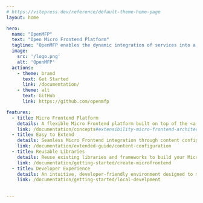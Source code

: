 ```yaml
---
# https://vitepress.dev/reference/default-theme-home-page
layout: home

hero:
  name: "OpenMFP"
  text: "Open Micro Frontend Platform"
  tagline: "OpenMFP enables the dynamic integration of services into a unified common interface experience via Micro Frontends"
  image:
    src: '/logo.png'
    alt: 'OpenMFP'
  actions:
    - theme: brand
      text: Get Started
      link: /documentation/
    - theme: alt
      text: GitHub
      link: https://github.com/openmfp

features:
  - title: Micro Frontend Platform
    details: A flexible Micro Frontend platform built on top of the <a href="https://luigi-project.io/" target="_blank">Luigi Micro Frontend Framework</a>, enabling the composition of technology-agnostic Micro Frontends into dynamic portals at runtime.
    link: /documentation/concepts#extensibility-micro-frontend-architecture
  - title: Easy to Extend
    details: Seamless Micro Frontend integration through content configuration only, no coding required. Simply provide a content configuration file and register your Micro Frontend in your OpenMFP based portal.
    link: /documentation/extended-guide/content-configuration
  - title: Reusable Libraries
    details: Reuse existing libraries and frameworks to build your Micro Frontends, reducing duplication and speeding up development. OpenMFP does not impose any restrictions on the technology you use.
    link: /documentation/getting-started/create-microfrontend
  - title: Developer Experience
    details: An intuitive, developer-friendly environment designed to make building Micro Frontends faster, smoother, and more enjoyable.
    link: /documentation/getting-started/local-develpment
    

---
```


